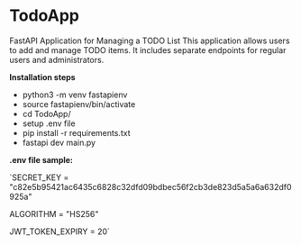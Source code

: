 # TodoApp

FastAPI Application for Managing a TODO List
This application allows users to add and manage TODO items. It includes separate endpoints for regular users and administrators.

**Installation steps**

* python3 -m venv fastapienv 
* source fastapienv/bin/activate
* cd TodoApp/
* setup .env file
* pip install -r requirements.txt
* fastapi dev main.py

**.env file sample:**

`SECRET_KEY  = "c82e5b95421ac6435c6828c32dfd09bdbec56f2cb3de823d5a5a6a632df0925a"

ALGORITHM = "HS256"

JWT_TOKEN_EXPIRY = 20`


